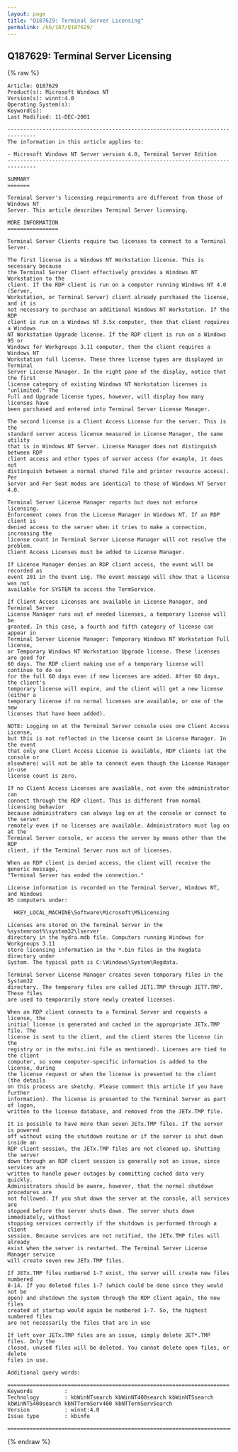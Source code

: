 ```yaml
---
layout: page
title: "Q187629: Terminal Server Licensing"
permalink: /kb/187/Q187629/
---
```


## Q187629: Terminal Server Licensing

{% raw %}

	Article: Q187629
	Product(s): Microsoft Windows NT
	Version(s): winnt:4.0
	Operating System(s): 
	Keyword(s): 
	Last Modified: 11-DEC-2001
	
	-------------------------------------------------------------------------------
	The information in this article applies to:
	
	- Microsoft Windows NT Server version 4.0, Terminal Server Edition 
	-------------------------------------------------------------------------------
	
	SUMMARY
	=======
	
	Terminal Server's licensing requirements are different from those of Windows NT
	Server. This article describes Terminal Server licensing.
	
	MORE INFORMATION
	================
	
	Terminal Server Clients require two licenses to connect to a Terminal Server.
	
	The first license is a Windows NT Workstation license. This is necessary because
	the Terminal Server Client effectively provides a Windows NT Workstation to the
	client. If the RDP client is run on a computer running Windows NT 4.0 (Server,
	Workstation, or Terminal Server) client already purchased the license, and it is
	not necessary to purchase an additional Windows NT Workstation. If the RDP
	client is run on a Windows NT 3.5x computer, then that client requires a Windows
	NT Workstation Upgrade license. If the RDP client is run on a Windows 95 or
	Windows for Workgroups 3.11 computer, then the client requires a Windows NT
	Workstation full license. These three license types are displayed in Terminal
	Server License Manager. In the right pane of the display, notice that the first
	license category of existing Windows NT Workstation licenses is "unlimited." The
	Full and Upgrade license types, however, will display how many licenses have
	been purchased and entered into Terminal Server License Manager.
	
	The second license is a Client Access License for the server. This is the
	standard server access license measured in License Manager, the same utility
	that is in Windows NT Server. License Manager does not distinguish between RDP
	client access and other types of server access (for example, it does not
	distinguish between a normal shared file and printer resource access). Per
	Server and Per Seat modes are identical to those of Windows NT Server 4.0.
	
	Terminal Server License Manager reports but does not enforce licensing.
	Enforcement comes from the License Manager in Windows NT. If an RDP client is
	denied access to the server when it tries to make a connection, increasing the
	license count in Terminal Server License Manager will not resolve the problem.
	Client Access Licenses must be added to License Manager.
	
	If License Manager denies an RDP client access, the event will be recorded as
	event 201 in the Event Log. The event message will show that a license was not
	available for SYSTEM to access the TermService.
	
	If Client Access Licenses are available in License Manager, and Terminal Server
	License Manager runs out of needed licenses, a temporary license will be
	granted. In this case, a fourth and fifth category of license can appear in
	Terminal Server License Manager: Temporary Windows NT Workstation Full license,
	or Temporary Windows NT Workstation Upgrade license. These licenses are good for
	60 days. The RDP client making use of a temporary license will continue to do so
	for the full 60 days even if new licenses are added. After 60 days, the client's
	temporary license will expire, and the client will get a new license (either a
	temporary license if no normal licenses are available, or one of the new
	licenses that have been added).
	
	NOTE: Logging on at the Terminal Server console uses one Client Access License,
	but this is not reflected in the license count in License Manager. In the event
	that only one Client Access License is available, RDP clients (at the console or
	elsewhere) will not be able to connect even though the License Manager in-use
	license count is zero.
	
	If no Client Access Licenses are available, not even the administrator can
	connect through the RDP client. This is different from normal licensing behavior
	because administrators can always log on at the console or connect to the server
	remotely even if no licenses are available. Administrators must log on at the
	Terminal Server console, or access the server by means other than the RDP
	client, if the Terminal Server runs out of licenses.
	
	When an RDP client is denied access, the client will receive the generic message,
	"Terminal Server has ended the connection."
	
	License information is recorded on the Terminal Server, Windows NT, and Windows
	95 computers under:
	
	  HKEY_LOCAL_MACHINE\Software\Microsoft\MSLicensing
	
	Licenses are stored on the Terminal Server in the %systemroot%\system32\lserver
	directory in the hydra.mdb file. Computers running Windows for Workgroups 3.11
	store licensing information in the *.bin files in the Regdata directory under
	System. The typical path is C:\Windows\System\Regdata.
	
	Terminal Server License Manager creates seven temporary files in the System32
	directory. The temporary files are called JET1.TMP through JET7.TMP. These files
	are used to temporarily store newly created licenses.
	
	When an RDP client connects to a Terminal Server and requests a license, the
	initial license is generated and cached in the appropriate JETx.TMP file. The
	license is sent to the client, and the client stores the license (in the
	registry or in the mstsc.ini file as mentioned). Licenses are tied to the client
	computer, so some computer-specific information is added to the license, during
	the license request or when the license is presented to the client (the details
	on this process are sketchy. Please comment this article if you have further
	information). The license is presented to the Terminal Server as part of logon,
	written to the license database, and removed from the JETx.TMP file.
	
	It is possible to have more than seven JETx.TMP files. If the server is powered
	off without using the shutdown routine or if the server is shut down inside an
	RDP client session, the JETx.TMP files are not cleaned up. Shutting the server
	down through an RDP client session is generally not an issue, since services are
	written to handle power outages by committing cached data very quickly.
	Administrators should be aware, however, that the normal shutdown procedures are
	not followed. If you shut down the server at the console, all services are
	stopped before the server shuts down. The server shuts down immediately, without
	stopping services correctly if the shutdown is performed through a client
	session. Because services are not notified, the JETx.TMP files will already
	exist when the server is restarted. The Terminal Server License Manager service
	will create seven new JETx.TMP files.
	
	If JETx.TMP files numbered 1-7 exist, the server will create new files numbered
	8-14. If you deleted files 1-7 (which could be done since they would not be
	open) and shutdown the system through the RDP client again, the new files
	created at startup would again be numbered 1-7. So, the highest numbered files
	are not necessarily the files that are in use
	
	If left over JETx.TMP files are an issue, simply delete JET*.TMP files. Only the
	closed, unused files will be deleted. You cannot delete open files, or delete
	files in use.
	
	Additional query words:
	
	======================================================================
	Keywords          :  
	Technology        : kbWinNTsearch kbWinNT400search kbWinNTSsearch kbWinNTS400search kbNTTermServ400 kbNTTermServSearch
	Version           : winnt:4.0
	Issue type        : kbinfo
	
	=============================================================================
	

{% endraw %}
